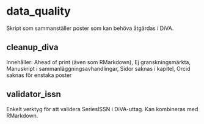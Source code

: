 # data_quality
Skript som sammanställer poster som kan behöva åtgärdas i DiVA.

## cleanup_diva 
Innehåller: Ahead of print (även som RMarkdown), Ej granskningsmärkta, Manuskript i sammanläggningsavhandlingar, Sidor saknas i kapitel, Orcid saknas för enstaka poster

## validator_issn
Enkelt verktyg för att validera SeriesISSN i DiVA-uttag. Kan kombineras med RMarkdown.
